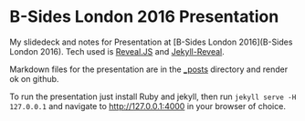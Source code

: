 # B-Sides London 2016 Presentation

My slidedeck and notes for Presentation at [B-Sides London 2016](B-Sides London 2016).  Tech used is [Reveal.JS](http://lab.hakim.se/reveal-js/#/) and [Jekyll-Reveal](https://github.com/dploeger/jekyll-revealjs).

Markdown files for the presentation are in the [_posts](https://github.com/raesene/bsides-london-2016-presentation/tree/master/_posts) directory and render ok on github.

To run the presentation just install Ruby and jekyll, then run ```jekyll serve -H 127.0.0.1``` and navigate to http://127.0.0.1:4000 in your browser of choice.